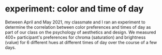 # experiment: color and time of day
Between April and May 2021, my classmate and I ran an experiment to determine the correlation between color preferences and times of day as part of our class on the psychology of aesthetics and design. We measured 400+ participant's preferences for chroma (saturation) and brightness (value) for 6 different hues at different times of day over the course of a few days.
